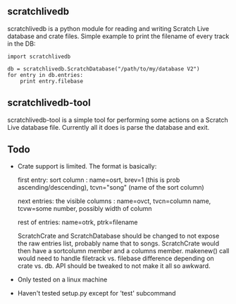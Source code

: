 
scratchlivedb
-------------

scratchlivedb is a python module for reading and writing Scratch Live
database and crate files. Simple example to print the filename of every
track in the DB:

    import scratchlivedb

    db = scratchlivedb.ScratchDatabase("/path/to/my/database V2")
    for entry in db.entries:
        print entry.filebase


scratchlivedb-tool
------------------

scratchlivedb-tool is a simple tool for performing some actions on
a Scratch Live database file. Currently all it does is parse the database
and exit.


Todo
----

* Crate support is limited. The format is basically:

  first entry: sort column : name=osrt,
    brev=1 (this is prob ascending/descending),
    tcvn="song" (name of the sort column)

  next entries: the visible columns : name=ovct,
    tvcn=column name, tcvw=some number, possibly  width of column

  rest of entries: name=otrk, ptrk=filename

  ScratchCrate and ScratchDatabase should be changed to not expose the
  raw entries list, probably name that to songs. ScratchCrate would
  then have a sortcolumn member and a columns member. makenew() call
  would need to handle filetrack vs. filebase difference depending
  on crate vs. db. API should be tweaked to not make it all so
  awkward.

* Only tested on a linux machine

* Haven't tested setup.py except for 'test' subcommand
